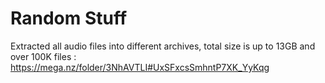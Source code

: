 # Random Stuff

Extracted all audio files into different archives, total size is up to 13GB and over 100K files :
https://mega.nz/folder/3NhAVTLI#UxSFxcsSmhntP7XK_YyKqg
